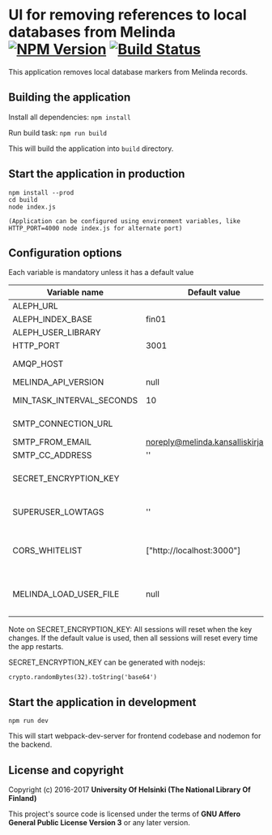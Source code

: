 # UI for removing references to local databases from Melinda [![NPM Version](https://img.shields.io/npm/v/@natlibfi/melinda-local-ref-removal-ui.svg)](https://npmjs.org/package/@natlibfi/melinda-local-ref-removal-ui) [![Build Status](https://travis-ci.org/NatLibFi/melinda-local-ref-removal-ui.svg?branch=master)](https://travis-ci.org/NatLibFi/melinda-local-ref-removal-ui)

This application removes local database markers from Melinda records.

## Building the application

Install all dependencies:
`npm install`

Run build task:
`npm run build`

This will build the application into `build` directory.


## Start the application in production

```
npm install --prod
cd build
node index.js

(Application can be configured using environment variables, like HTTP_PORT=4000 node index.js for alternate port)
```

## Configuration options

Each variable is mandatory unless it has a default value

| Variable name  | Default value  | Description  | Example  |
|---|---|---|---|
| ALEPH_URL  |   | url to aleph  | http://my-aleph-system.tld  |
| ALEPH_INDEX_BASE  | fin01  | aleph base for indices   |   |
| ALEPH_USER_LIBRARY | | aleph base for users | usr00 |
| HTTP_PORT  | 3001  |   |   |
| AMQP_HOST  |   | hostname of amqp server  | localhost  |
| MELINDA_API_VERSION  | null  |   |   |
| MIN_TASK_INTERVAL_SECONDS  | 10  | Time to take per task, in seconds  |   |
| SMTP_CONNECTION_URL  |   | SMTP url for sending mail  | smtp://user:pass@smtp.server.tld  |
| SMTP_FROM_EMAIL  | noreply@melinda.kansalliskirjasto.fi  | Sender email address  |   |
| SMTP_CC_ADDRESS  | ''  | Email CC address  |   |
| SECRET_ENCRYPTION_KEY  | <random-generated-key>  | Key for encrypting/decrypting sessions |   |
| SUPERUSER_LOWTAGS | '' | comma separated list of LOWTAGS available for superusers | ABC,DEF,GHI
| CORS_WHITELIST | ["http://localhost:3000"] | json array of allowed hosts for CORS, put your frontend domain here. | |
| MELINDA_LOAD_USER_FILE | null | file for melinda load users to be used when replicate option is true | ../conf/melinda-load-users.txt

Note on SECRET_ENCRYPTION_KEY:
All sessions will reset when the key changes. If the default value is used, then all sessions will reset every time the app restarts.

SECRET_ENCRYPTION_KEY can be generated with nodejs: 
```
crypto.randomBytes(32).toString('base64')
```

## Start the application in development

`npm run dev`

This will start webpack-dev-server for frontend codebase and nodemon for the backend.

## License and copyright

Copyright (c) 2016-2017 **University Of Helsinki (The National Library Of Finland)**

This project's source code is licensed under the terms of **GNU Affero General Public License Version 3** or any later version.

